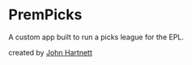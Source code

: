 # PremPicks

A custom app built to run a picks league for the EPL.

created by [John Hartnett](jjhv.me)